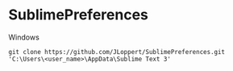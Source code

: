 SublimePreferences
==================

Windows
```
git clone https://github.com/JLoppert/SublimePreferences.git 'C:\Users\<user_name>\AppData\Sublime Text 3'
```
